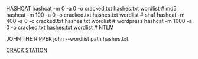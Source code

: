 HASHCAT
hashcat -m 0 -a 0 -o cracked.txt hashes.txt wordlist # md5
hashcat -m 100 -a 0 -o cracked.txt hashes.txt wordlist # sha1
hashcat -m 400 -a 0 -o cracked.txt hashes.txt wordlist # wordpress
hashcat -m 1000 -a 0 -o cracked.txt hashes.txt wordlist # NTLM

JOHN THE RIPPER
john --wordlist path hashes.txt

[CRACK STATION](https://crackstation.net/)
